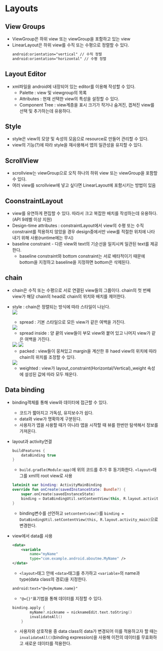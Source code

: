 # Layouts

## View Groups
+ ViewGroup은 하위 view 또는 viewGroup을 포함하고 있는 view
+ LinearLayout은 하위 view를 수직 또는 수평으로 정렬할 수 있다.
	```xml
	android:orientation="vertical" // 수직 정렬
	android:orientation="horizontal" // 수평 정렬
	```
   
## Layout Editor
+ xml파일을 android에 내장되어 있는 editor를 이용해 작성할 수 있다.
	+ Palette : view 및 viewgroup의 목록
	+ Attributes : 현재 선택한 view의 특성을 설정할 수 있다.
	+ Component Tree : view계층을 표시 크기가 작거나 숨겨진, 겹쳐진 view를 선택 및 추가하는데 유용하다.
   
## Style
+ style은 view의 모양 및 속성의 모음으로 resource로 만들어 관리할 수 있다.
+ view의 기능(?)에 따라 style을 재사용해서 앱의 일관성을 유지할 수 있다.

## ScrollView
+ scrollview는 viewGroup으로 오직 하나의 하위 view 또는 viewGroup을 포함할 수 있다.
+ 여러 view를 scrollview에 넣고 싶다면 LinearLayout에 포함시키는 방법이 있음

## CoonstraintLayout
+ view를 유연하게 편집할 수 있다. 따라서 크고 복잡한 배치를 작성하는데 유용하다. (API 9레벨 이상 지원)
+ Design-time attributes : constraintLayout에서 view의 수평 또는 수직 constraint를 적용하지 않았을 경우 design중에서만 view를 적절한 위치에 나타내기 위해 사용(runtime에는 무시)
+ baseline constraint - 다른 view와 text의 기순선을 일치시켜 일관된 text를 제공한다.
	+ baseline constraint와 bottom constraint는 서로 배타적이기 때문에 bottom을 지정하고 baseline을 지정하면 bottom은 삭제된다.

## chain
+ chain은 수직 또는 수평으로 서로 연결된 view들의 그룹이다. chain의 첫 번째 view가 해당 chain의 head로 chain의 위치와 배치를 제어한다.
+ style : chain은 정렬되는 방식에 따라 스타일이 나뉜다.     
	<img src="https://developer.android.com/codelabs/kotlin-android-training-constraint-layout/img/d57e8cdbe225181f.png">

	+ spread : 기본 스타일으로 모든 view가 같은 여백을 가진다.    
	<img src="https://developer.android.com/codelabs/kotlin-android-training-constraint-layout/img/8ee14c6b5164afef.png">

	+ spread inside : 양 끝의 view들이 부모 view와 붙어 있고 나머지 view가 같은 여백을 가진다.       

	<img src="https://developer.android.com/codelabs/kotlin-android-training-constraint-layout/img/16bb057b065865c6.png">     

	<img src="https://developer.android.com/codelabs/kotlin-android-training-constraint-layout/img/c893437f3a9c3f06.png">

	+ packed : view들이 뭉쳐있고 margin을 계산한 후 haed view의 위치에 따라 chain의 위치를 조정할 수 있다.     

	<img src="https://developer.android.com/codelabs/kotlin-android-training-constraint-layout/img/91ca5b204a0141ed.png">

	+ weighted : view가 layout_constraint(Horizontal/Vertical)_weight 속성에 설성된 값에 따라 모두 채운다.      

## Data binding
+ binding객체를 통해 view와 데이터에 접근할 수 있다.
	+ 코드가 짧아지고 가독성, 유지보수가 쉽다.
	+ data와 view가 명확하게 구분된다.
	+ 사용자가 앱을 사용할 때가 아니라 앱을 시작할 때 뷰를 한번만 탐색해서 정보를 가져온다.
+ layout과 activity연결
	```gradle
	buildFeatures {
		dataBinding true
	}
	```
	+ `build.gradle(Module:app)`에 위의 코드를 추가 후 동기화한다.
	`<layout>`태그를 xml의 root view로 사용   
	```kotlin
	lateinit var binding: ActivityMainBinding
	override fun onCreate(savedInstanceState: Bundle?) {
		super.onCreate(savedInstanceState)
		binding = DataBindingUtil.setContentView(this, R.layout.activity_main)
	}
	```
	+ binding변수를 선언하고 `setcontentview()`를 `binding = DataBindingUtil.setContentView(this, R.layout.activity_main)`으로 변경한다.   
+ view에서 data를 사용
	```xml
	<data>
		<variable
			name="myName"
			type="com.example.android.aboutme.MyName" />
	</data>
	```
	+ `<layout>`태그 안에 `<data>`태그를 추가하고 `<variable>`의 name과 type(data class의 경로)을 지정한다.      
     
	```xml
	android:text="@={myName.name}"
	```
	+ `"@={}"`표기법을 통해 데이터를 지정할 수 있다.    
    
	```kotlin
	binding.apply {
            myName?.nickname = nicknameEdit.text.toString()
            invalidateAll()
        }
	```
	+ 사용자와 상호작용 중 data class의 data가 변경되어 이를 적용하고자 할 때는 `invalidateAll()`(binding expression)을 사용해 이전의 데이터를 무효화하고 새로운 데이터를 적용한다.      
    